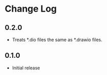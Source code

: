 # Change Log

## 0.2.0

-   Treats \*.dio files the same as \*.drawio files.

## 0.1.0

-   Initial release
